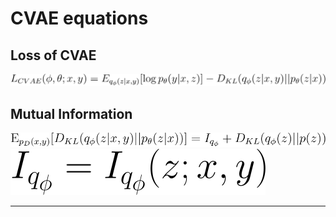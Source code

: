 # CVAE equations


## Loss of CVAE

<img src="docs/e2.svg" width=800px>


## Mutual Information
<img src="docs/e1.svg" width=800px>
</br>
<img src="docs/ex3.svg">

---